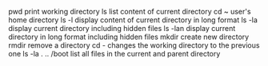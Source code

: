 pwd print working directory
ls list content of current directory
cd ~ user's home directory
ls -l display content of current directory in long format
ls -la display current directory including hidden files
ls -lan display current directory in long format including hidden files
mkdir create new directory
rmdir remove a directory
cd - changes the working directory to the previous one 
ls -la . .. /boot list all files in the current and parent directory
